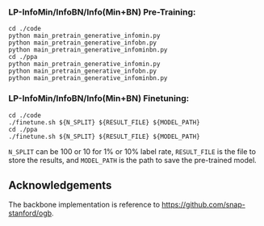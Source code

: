 ### LP-InfoMin/InfoBN/Info(Min+BN) Pre-Training: ###

```
cd ./code
python main_pretrain_generative_infomin.py
python main_pretrain_generative_infobn.py
python main_pretrain_generative_infominbn.py
cd ./ppa
python main_pretrain_generative_infomin.py
python main_pretrain_generative_infobn.py
python main_pretrain_generative_infominbn.py
```


### LP-InfoMin/InfoBN/Info(Min+BN) Finetuning: ###

```
cd ./code
./finetune.sh ${N_SPLIT} ${RESULT_FILE} ${MODEL_PATH}
cd ./ppa
./finetune.sh ${N_SPLIT} ${RESULT_FILE} ${MODEL_PATH}
```

```N_SPLIT``` can be 100 or 10 for 1% or 10% label rate, ```RESULT_FILE``` is the file to store the results, and ```MODEL_PATH``` is the path to save the pre-trained model.


## Acknowledgements

The backbone implementation is reference to https://github.com/snap-stanford/ogb.
